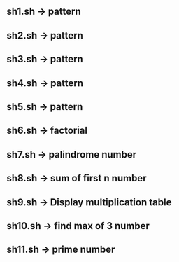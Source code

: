 
  ## sh1.sh -> pattern
  ## sh2.sh -> pattern
  ## sh3.sh -> pattern
  ## sh4.sh -> pattern
  ## sh5.sh -> pattern
  ## sh6.sh -> factorial
  ## sh7.sh -> palindrome number
  ## sh8.sh -> sum of first n number
  ## sh9.sh -> Display multiplication table
  ## sh10.sh -> find max of 3 number
  ## sh11.sh -> prime number
